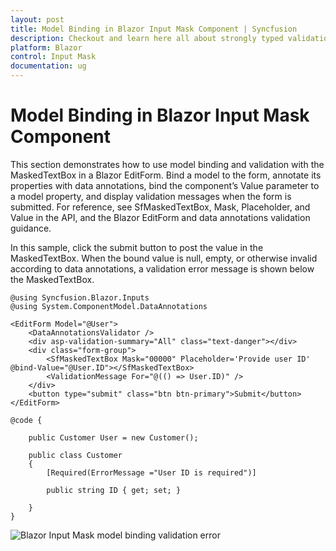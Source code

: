 ```yaml
---
layout: post
title: Model Binding in Blazor Input Mask Component | Syncfusion
description: Checkout and learn here all about strongly typed validation of Syncfusion Blazor Input Mask component and more.
platform: Blazor
control: Input Mask
documentation: ug
---
```


# Model Binding in Blazor Input Mask Component

This section demonstrates how to use model binding and validation with the MaskedTextBox in a Blazor EditForm. Bind a model to the form, annotate its properties with data annotations, bind the component’s Value parameter to a model property, and display validation messages when the form is submitted. For reference, see SfMaskedTextBox, Mask, Placeholder, and Value in the API, and the Blazor EditForm and data annotations validation guidance.

In this sample, click the submit button to post the value in the MaskedTextBox. When the bound value is null, empty, or otherwise invalid according to data annotations, a validation error message is shown below the MaskedTextBox.

```cshtml
@using Syncfusion.Blazor.Inputs
@using System.ComponentModel.DataAnnotations

<EditForm Model="@User">
    <DataAnnotationsValidator />
    <div asp-validation-summary="All" class="text-danger"></div>
    <div class="form-group">
        <SfMaskedTextBox Mask="00000" Placeholder='Provide user ID' @bind-Value="@User.ID"></SfMaskedTextBox>
        <ValidationMessage For="@(() => User.ID)" />
    </div>
    <button type="submit" class="btn btn-primary">Submit</button>
</EditForm>

@code {

    public Customer User = new Customer();

    public class Customer
    {
        [Required(ErrorMessage ="User ID is required")]

        public string ID { get; set; }

    }
}
```

![Blazor Input Mask model binding validation error](../images/validation.png)